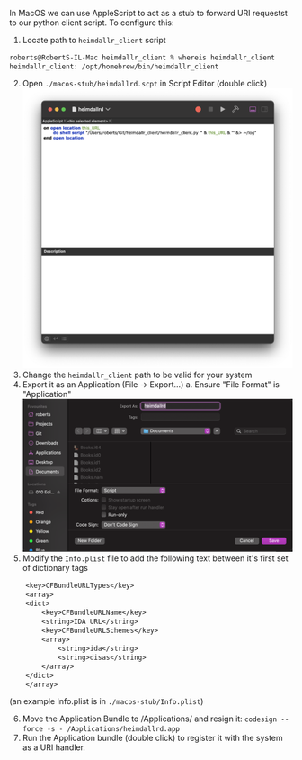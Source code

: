 In MacOS we can use AppleScript to act as a stub to forward URI requestst to our python client script. To configure this:

1. Locate path to `heimdallr_client` script
```
roberts@RobertS-IL-Mac heimdallr_client % whereis heimdallr_client
heimdallr_client: /opt/homebrew/bin/heimdallr_client
```
2. Open `./macos-stub/heimdallrd.scpt` in Script Editor (double click)
![example script window](../images/Screenshot%202022-12-29%20at%2018.34.42.png)
3. Change the `heimdallr_client` path to be valid for your system
4. Export it as an Application (File -> Export...)
    a. Ensure "File Format" is "Application"
![example export window](../images/Screenshot%202022-12-29%20at%2018.36.58.png)
5. Modify the `Info.plist` file to add the following text between it's first set of dictionary tags
```
    <key>CFBundleURLTypes</key>
    <array>
    <dict>
        <key>CFBundleURLName</key>
        <string>IDA URL</string>
        <key>CFBundleURLSchemes</key>
        <array>
            <string>ida</string>
            <string>disas</string>
        </array>
    </dict>
    </array>
```
(an example Info.plist is in `./macos-stub/Info.plist`)

6. Move the Application Bundle to /Applications/ and resign it:
`codesign --force -s - /Applications/heimdallrd.app` 
7. Run the Application bundle (double click) to register it with the system as a URI handler.
